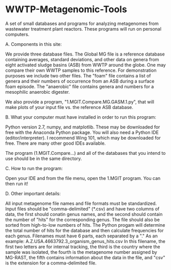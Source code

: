 # WWTP-Metagenomic-Tools

A set of small databases and programs for analyzing metagenomes from wastewater treatment plant reactors. These programs will run on personal computers.  

A.  Components in this site:

We provide three database files.  The Global MG file is a reference database containing averages, standard deviations, and other data on genera from eight activated sludge basins (ASB) from WWTP around the globe.  One may compare their own WWTP samples to this reference.  For demonstration purposes we include two other files.  The "foam" file contains a list of genera and their numbers of occurrence from an ASB during a surface foam episode.  The "anaerobic" file contains genera and numbers for a mesophilic anaerobic digester. 

We also provide a program, "1.MGIT.Compare.MG.GASM.1.py", that will make plots of your input file vs. the reference ASB database.  

B.  What your computer must have installed in order to run this program:

Python version 2.7, numpy, and matplotlib. These may be downloaded for free with the Anaconda Python package.  You will also need a Python IDE (editor/interpreter).  I recommend Wing 101, which may be downloaded for free.  There are many other good IDEs available. 

The program (1.MGIT.Compare...) and all of the databases that you intend to use should be in the same directory.  

C.  How to run the program:

Open your IDE and from the file menu, open the 1.MGIT program.  You can then run it!  

D. Other important details:

All input metagenome file names and file formats must be standardized.  Input files should be "comma-delimited" (*.csv) and have two columns of data, the first should conatin genus names, and the second should contain the number of "hits" for the corresponding genus.  The file should also be sorted from high-to-low numbers of hits.  The Python progam will determine the total number of hits for the database and then calculate frequencies for each genus.  Filenames must have 6 parts, each separated by a "."  As an example:  A.Z.USA.4663792.3_organism_genus_hits.csv   In this filename, the first two letters are for internal tracking, the third is the country where the sample was isolated, the fourth is the metagenome number assigned by MG-RAST, the fifth contains information about the data in the file, and "csv" is the extension for a comma-delimited file.

